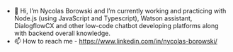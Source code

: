 - 👋 Hi, I’m Nycolas Borowski and I’m currently working and practicing with  Node.js (using JavaScript and Typescript), Watson assistant, DialogflowCX and other low-code chatbot developing platforms along with backend overall knowledge.
- 📫 How to reach me - https://www.linkedin.com/in/nycolas-borowski/

<!---
nycodev/nycodev is a ✨ special ✨ repository because its `README.md` (this file) appears on your GitHub profile.
You can click the Preview link to take a look at your changes.
--->

